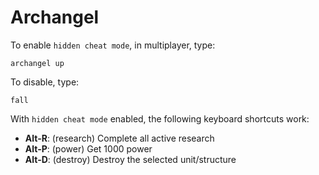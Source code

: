 # Archangel

To enable `hidden cheat mode`, in multiplayer, type:
```
archangel up
```

To disable, type:
```
fall
```

With `hidden cheat mode` enabled, the following keyboard shortcuts work:

- **Alt-R**: (research) Complete all active research
- **Alt-P**: (power) Get 1000 power
- **Alt-D**: (destroy) Destroy the selected unit/structure
